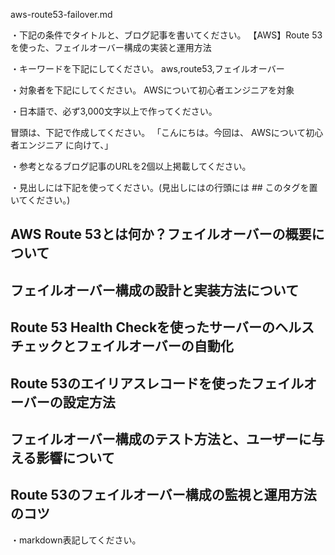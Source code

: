 aws-route53-failover.md

・下記の条件でタイトルと、ブログ記事を書いてください。
【AWS】Route 53を使った、フェイルオーバー構成の実装と運用方法

・キーワードを下記にしてください。
aws,route53,フェイルオーバー

・対象者を下記にしてください。
  AWSについて初心者エンジニアを対象


・日本語で、必ず3,000文字以上で作ってください。

冒頭は、下記で作成してください。
「こんにちは。今回は、
AWSについて初心者エンジニア
に向けて、」

・参考となるブログ記事のURLを2個以上掲載してください。

・見出しには下記を使ってください。(見出しにはの行頭には ## このタグを置いてください。)
## AWS Route 53とは何か？フェイルオーバーの概要について
## フェイルオーバー構成の設計と実装方法について
## Route 53 Health Checkを使ったサーバーのヘルスチェックとフェイルオーバーの自動化
## Route 53のエイリアスレコードを使ったフェイルオーバーの設定方法
## フェイルオーバー構成のテスト方法と、ユーザーに与える影響について
## Route 53のフェイルオーバー構成の監視と運用方法のコツ


・markdown表記してください。

